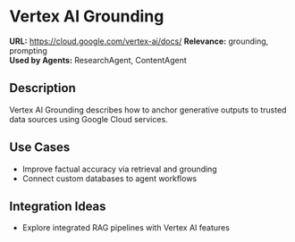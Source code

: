 # Vertex AI Grounding

**URL:** https://cloud.google.com/vertex-ai/docs/
**Relevance:** grounding, prompting  
**Used by Agents:** ResearchAgent, ContentAgent

## Description
Vertex AI Grounding describes how to anchor generative outputs to trusted data sources using Google Cloud services.

## Use Cases
- Improve factual accuracy via retrieval and grounding
- Connect custom databases to agent workflows

## Integration Ideas
- Explore integrated RAG pipelines with Vertex AI features
